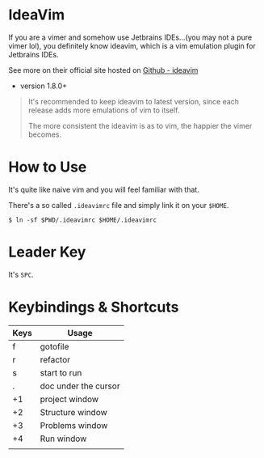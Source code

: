 # IdeaVim

If you are a vimer and somehow use Jetbrains IDEs...(you may not a pure vimer lol), you definitely know ideavim, which is a vim emulation plugin for Jetbrains IDEs.

See more on their official site hosted on [Github - ideavim](https://github.com/JetBrains/ideavim)

- version 1.8.0+

> It's recommended to keep ideavim to latest version, since each release adds more emulations of vim to itself.
>
> The more consistent the ideavim is as to vim, the happier the vimer becomes.

# How to Use

It's quite like naive vim and you will feel familiar with that.

There's a so called `.ideavimrc` file and simply link it on your `$HOME`.

```shell
$ ln -sf $PWD/.ideavimrc $HOME/.ideavimrc
```

# Leader Key

It's `SPC`.

# Keybindings & Shortcuts

| Keys      | Usage                |
| --------- | -------------------- |
| <leader>f | gotofile             |
| <leader>r | refactor             |
| <leader>s | start to run         |
| <leader>. | doc under the cursor |
| <Alt>+1   | project window       |
| <Alt>+2   | Structure window     |
| <Alt>+3   | Problems window      |
| <Alt>+4   | Run window           |
|           |                      |

